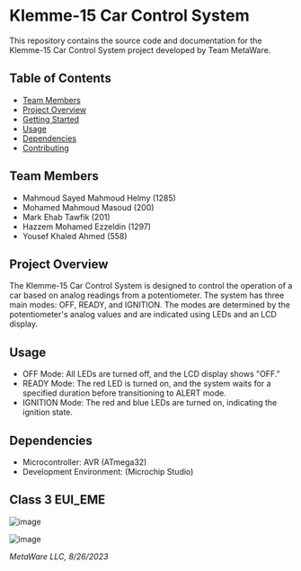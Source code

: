 # Klemme-15 Car Control System

This repository contains the source code and documentation for the Klemme-15 Car Control System project developed by Team MetaWare.

## Table of Contents

- [Team Members](#team-members)
- [Project Overview](#project-overview)
- [Getting Started](#getting-started)
- [Usage](#usage)
- [Dependencies](#dependencies)
- [Contributing](#contributing)

## Team Members

- Mahmoud Sayed Mahmoud Helmy (1285)
- Mohamed Mahmoud Masoud (200)
- Mark Ehab Tawfik (201)
- Hazzem Mohamed Ezzeldin (1297)
- Yousef Khaled Ahmed (558)

## Project Overview

The Klemme-15 Car Control System is designed to control the operation of a car based on analog readings from a potentiometer. The system has three main modes: OFF, READY, and IGNITION. The modes are determined by the potentiometer's analog values and are indicated using LEDs and an LCD display.

## Usage

- OFF Mode: All LEDs are turned off, and the LCD display shows "OFF."
- READY Mode: The red LED is turned on, and the system waits for a specified duration before transitioning to ALERT mode.
- IGNITION Mode: The red and blue LEDs are turned on, indicating the ignition state.

## Dependencies

- Microcontroller: AVR (ATmega32)
- Development Environment: (Microchip Studio)

## Class 3 EUI_EME

![image](https://github.com/mahmoudhelmyy/Klemme-15/assets/52659572/90bf5f3e-3c0e-4eae-93f3-3d2bfd4a9c96)

![image](https://github.com/mahmoudhelmyy/Klemme-15/assets/52659572/be5521e5-6aae-4d62-986b-82802e23b376)

*MetaWare LLC, 8/26/2023*
